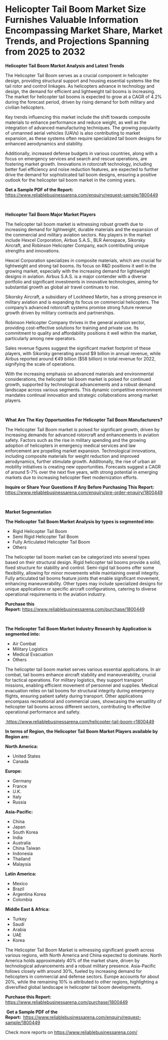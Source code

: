 <p><h1>Helicopter Tail Boom Market Size Furnishes Valuable Information Encompassing Market Share, Market Trends, and Projections Spanning from 2025 to 2032</h1></p><p><strong>Helicopter Tail Boom Market Analysis and Latest Trends</strong></p>
<p><p>The Helicopter Tail Boom serves as a crucial component in helicopter design, providing structural support and housing essential systems like the tail rotor and control linkages. As helicopters advance in technology and design, the demand for efficient and lightweight tail booms is increasing. The market for helicopter tail booms is expected to grow at a CAGR of 4.2% during the forecast period, driven by rising demand for both military and civilian helicopters. </p><p>Key trends influencing this market include the shift towards composite materials to enhance performance and reduce weight, as well as the integration of advanced manufacturing techniques. The growing popularity of unmanned aerial vehicles (UAVs) is also contributing to market expansion, as these systems often require specialized tail boom designs for enhanced aerodynamics and stability.</p><p>Additionally, increased defense budgets in various countries, along with a focus on emergency services and search and rescue operations, are fostering market growth. Innovations in rotorcraft technology, including better fuel efficiency and noise reduction features, are expected to further drive the demand for sophisticated tail boom designs, ensuring a positive outlook for the helicopter tail boom market in the coming years.</p></p>
<p><strong>Get a Sample PDF of the Report:&nbsp;</strong> <a href="https://www.reliablebusinessarena.com/enquiry/request-sample/1800449?utm_campaign=3098&utm_medium=2&utm_source=Github&utm_content=ia&utm_term=30032025&utm_id=helicopter-tail-boom">https://www.reliablebusinessarena.com/enquiry/request-sample/1800449</a></p>
<p>&nbsp;</p>
<p><strong>Helicopter Tail Boom Major Market Players</strong></p>
<p><p>The helicopter tail boom market is witnessing robust growth due to increasing demand for lightweight, durable materials and the expansion of the commercial and military aviation sectors. Key players in the market include Hexcel Corporation, Airbus S.A.S., BLR Aerospace, Sikorsky Aircraft, and Robinson Helicopter Company, each contributing unique strengths and innovations.</p><p>Hexcel Corporation specializes in composite materials, which are crucial for lightweight and strong tail booms. Its focus on R&D positions it well in the growing market, especially with the increasing demand for lightweight designs in aviation. Airbus S.A.S. is a major contender with a diverse portfolio and significant investments in innovative technologies, aiming for substantial growth as global air travel continues to rise. </p><p>Sikorsky Aircraft, a subsidiary of Lockheed Martin, has a strong presence in military aviation and is expanding its focus on commercial helicopters. The company’s advanced rotorcraft systems promise strong future revenue growth driven by military contracts and partnerships. </p><p>Robinson Helicopter Company thrives in the general aviation sector, providing cost-effective solutions for training and private use. Its commitment to quality and affordability positions it well within the market, particularly among new operators.</p><p>Sales revenue figures suggest the significant market footprint of these players, with Sikorsky generating around $9 billion in annual revenue, while Airbus reported around €49 billion ($58 billion) in total revenue for 2022, signifying the scale of operations. </p><p>With the increasing emphasis on advanced materials and environmental considerations, the helicopter tail boom market is poised for continued growth, supported by technological advancements and a robust demand landscape across various segments. This dynamic competitive environment mandates continual innovation and strategic collaborations among market players.</p></p>
<p>&nbsp;</p>
<p><strong>What Are The Key Opportunities For Helicopter Tail Boom Manufacturers?</strong></p>
<p><p>The Helicopter Tail Boom market is poised for significant growth, driven by increasing demands for advanced rotorcraft and enhancements in aviation safety. Factors such as the rise in military spending and the growing adoption of helicopters in emergency medical services and law enforcement are propelling market expansion. Technological innovations, including composite materials for weight reduction and improved aerodynamics, further stimulate growth. Additionally, the rise of urban air mobility initiatives is creating new opportunities. Forecasts suggest a CAGR of around 5-7% over the next five years, with strong potential in emerging markets due to increasing helicopter fleet modernization efforts.</p></p>
<p><strong>Inquire or Share Your Questions If Any Before Purchasing This Report:</strong> <a href="https://www.reliablebusinessarena.com/enquiry/pre-order-enquiry/1800449?utm_campaign=3098&utm_medium=2&utm_source=Github&utm_content=ia&utm_term=30032025&utm_id=helicopter-tail-boom">https://www.reliablebusinessarena.com/enquiry/pre-order-enquiry/1800449</a></p>
<p>&nbsp;</p>
<p><strong>Market Segmentation</strong></p>
<p><strong>The Helicopter Tail Boom Market Analysis by types is segmented into:</strong></p>
<p><ul><li>Rigid Helicopter Tail Boom</li><li>Semi Rigid Helicopter Tail Boom</li><li>Fully Articulated Helicopter Tail Boom</li><li>Others</li></ul></p>
<p><p>The helicopter tail boom market can be categorized into several types based on their structural design. Rigid helicopter tail booms provide a solid, fixed structure for stability and control. Semi-rigid tail booms offer some flexibility, allowing for minor movements while maintaining overall integrity. Fully articulated tail booms feature joints that enable significant movement, enhancing maneuverability. Other types may include specialized designs for unique applications or specific aircraft configurations, catering to diverse operational requirements in the aviation industry.</p></p>
<p><strong>Purchase this Report:&nbsp;</strong><a href="https://www.reliablebusinessarena.com/purchase/1800449?utm_campaign=3098&utm_medium=2&utm_source=Github&utm_content=ia&utm_term=30032025&utm_id=helicopter-tail-boom">https://www.reliablebusinessarena.com/purchase/1800449</a></p>
<p>&nbsp;</p>
<p><strong>The Helicopter Tail Boom Market Industry Research by Application is segmented into:</strong></p>
<p><ul><li>Air Combat</li><li>Military Logistics</li><li>Medical Evacuation</li><li>Others</li></ul></p>
<p><p>The helicopter tail boom market serves various essential applications. In air combat, tail booms enhance aircraft stability and maneuverability, crucial for tactical operations. For military logistics, they support transport missions, enabling efficient movement of personnel and supplies. Medical evacuation relies on tail booms for structural integrity during emergency flights, ensuring patient safety during transport. Other applications encompass recreational and commercial uses, showcasing the versatility of helicopter tail booms across different sectors, contributing to effective operational performance and safety.</p></p>
<p><a href="https://www.reliablebusinessarena.com/helicopter-tail-boom-r1800449?utm_campaign=3098&utm_medium=2&utm_source=Github&utm_content=ia&utm_term=30032025&utm_id=helicopter-tail-boom">&nbsp;https://www.reliablebusinessarena.com/helicopter-tail-boom-r1800449</a></p>
<p><strong>In terms of Region, the Helicopter Tail Boom Market Players available by Region are:</strong></p>
<p>
    <p> <strong> North America: </strong>
        <ul>
            <li>United States</li>
            <li>Canada</li>
        </ul>
        </p> 
    <p> <strong> Europe: </strong>
        <ul>
            <li>Germany</li>
            <li>France</li>
            <li>U.K.</li>
            <li>Italy</li>
            <li>Russia</li>
        </ul>
        </p> 
    <p> <strong> Asia-Pacific: </strong>
        <ul>
            <li>China</li>
            <li>Japan</li>
            <li>South Korea</li>
            <li>India</li>
            <li>Australia</li>
            <li>China Taiwan</li>
            <li>Indonesia</li>
            <li>Thailand</li>
            <li>Malaysia</li>
        </ul>
        </p> 
    <p> <strong> Latin America: </strong>
        <ul>
            <li>Mexico</li>
            <li>Brazil</li>
            <li>Argentina Korea</li>
            <li>Colombia</li>
        </ul>
        </p> 
    <p> <strong> Middle East & Africa: </strong>
        <ul>
            <li>Turkey</li>
            <li>Saudi</li>
            <li>Arabia</li>
            <li>UAE</li>
            <li>Korea</li>
        </ul>
    </p>
    </p>
<p><p>The Helicopter Tail Boom Market is witnessing significant growth across various regions, with North America and China expected to dominate. North America holds approximately 40% of the market share, driven by technological advancements and a robust military presence. Asia-Pacific follows closely with around 30%, fueled by increasing demand for helicopters in commercial and defense sectors. Europe accounts for about 20%, while the remaining 10% is attributed to other regions, highlighting a diversified global landscape in helicopter tail boom developments.</p></p>
<p><strong>Purchase this Report: </strong><a href="https://www.reliablebusinessarena.com/purchase/1800449?utm_campaign=3098&utm_medium=2&utm_source=Github&utm_content=ia&utm_term=30032025&utm_id=helicopter-tail-boom">https://www.reliablebusinessarena.com/purchase/1800449</a></p>
<p>&nbsp;<strong>Get a Sample PDF of the Report:&nbsp;&nbsp;</strong><a href="https://www.reliablebusinessarena.com/enquiry/request-sample/1800449?utm_campaign=3098&utm_medium=2&utm_source=Github&utm_content=ia&utm_term=30032025&utm_id=helicopter-tail-boom">https://www.reliablebusinessarena.com/enquiry/request-sample/1800449</a></p>
<p><strong></strong></p>
<p>Check more reports on <a href="https://www.reliablebusinessarena.com/?utm_campaign=3098&utm_medium=2&utm_source=Github&utm_content=ia&utm_term=30032025&utm_id=helicopter-tail-boom">https://www.reliablebusinessarena.com/</a></p>